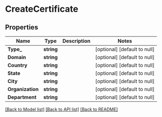 # CreateCertificate

## Properties
Name | Type | Description | Notes
------------ | ------------- | ------------- | -------------
**Type_** | **string** |  | [optional] [default to null]
**Domain** | **string** |  | [optional] [default to null]
**Country** | **string** |  | [optional] [default to null]
**State** | **string** |  | [optional] [default to null]
**City** | **string** |  | [optional] [default to null]
**Organization** | **string** |  | [optional] [default to null]
**Department** | **string** |  | [optional] [default to null]

[[Back to Model list]](../README.md#documentation-for-models) [[Back to API list]](../README.md#documentation-for-api-endpoints) [[Back to README]](../README.md)

